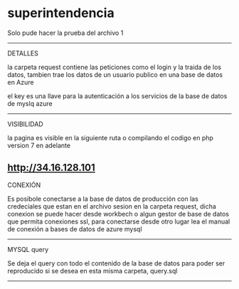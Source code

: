 # superintendencia

Solo pude hacer la prueba del archivo 1

----------------------------------------------

DETALLES

la carpeta request contiene las peticiones como el login y la traida de los datos, tambien trae los datos de un usuario publico en una base de datos en Azure

el key es una llave para la autenticación a los servicios de la base de datos de myslq azure

----------------------------------------------

VISIBILIDAD

la pagina es visible en la siguiente ruta o compilando el codigo en php version 7 en adelante

http://34.16.128.101
----------------------------------------------

CONEXIÓN

Es posibole conectarse a la base de datos de producción con las credeciales que estan en el archivo sesion en la carpeta request, dicha conexion se puede hacer desde workbech o algun gestor de base de datos que permita conexiones ssl, para conectarse desde otro lugar lea el manual de conexión a bases de datos de azure mysql

----------------------------------------------

MYSQL query

Se deja el query con todo el contenido de la base de datos para poder ser reproducido si se desea en esta misma carpeta, query.sql

----------------------------------------------